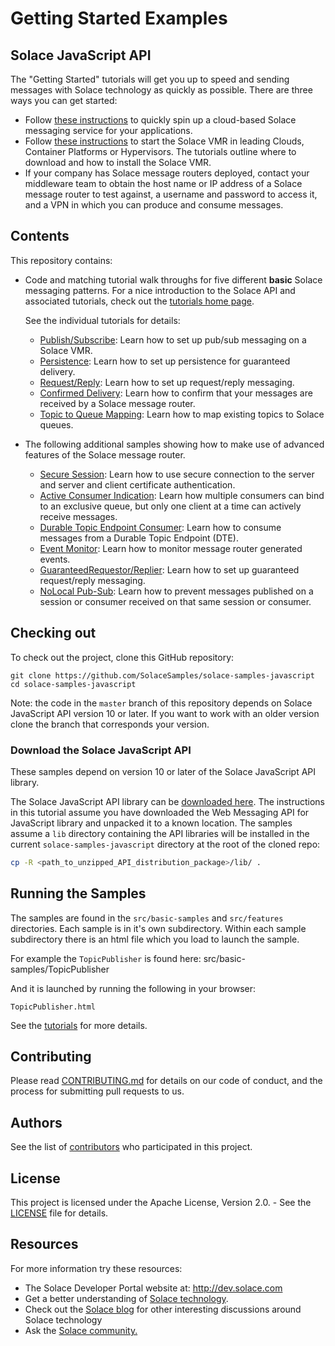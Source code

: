 # Getting Started Examples

## Solace JavaScript API

The "Getting Started" tutorials will get you up to speed and sending messages with Solace technology as quickly as possible. There are three ways you can get started:

- Follow [these instructions](https://cloud.solace.com/learn/group_getting_started/ggs_signup.html) to quickly spin up a cloud-based Solace messaging service for your applications.
- Follow [these instructions](https://docs.solace.com/Solace-VMR-Set-Up/Setting-Up-VMRs.htm) to start the Solace VMR in leading Clouds, Container Platforms or Hypervisors. The tutorials outline where to download and how to install the Solace VMR.
- If your company has Solace message routers deployed, contact your middleware team to obtain the host name or IP address of a Solace message router to test against, a username and password to access it, and a VPN in which you can produce and consume messages.

## Contents

This repository contains:

* Code and matching tutorial walk throughs for five different **basic** Solace messaging patterns. For a nice introduction to the Solace API and associated tutorials, check out the [tutorials home page](https://dev.solace.com/samples/solace-samples-javascript/).

    See the individual tutorials for details:

    - [Publish/Subscribe](https://dev.solace.com/samples/solace-samples-javascript/publish-subscribe): Learn how to set up pub/sub messaging on a Solace VMR.
    - [Persistence](https://dev.solace.com/samples/solace-samples-javascript/persistence-with-queues): Learn how to set up persistence for guaranteed delivery.
    - [Request/Reply](https://dev.solace.com/samples/solace-samples-javascript/request-reply): Learn how to set up request/reply messaging.
    - [Confirmed Delivery](https://dev.solace.com/samples/solace-samples-javascript/confirmed-delivery): Learn how to confirm that your messages are received by a Solace message router.
    - [Topic to Queue Mapping](https://dev.solace.com/samples/solace-samples-javascript/topic-to-queue-mapping): Learn how to map existing topics to Solace queues.

* The following additional samples showing how to make use of advanced features of the Solace message router.

    - [Secure Session](https://github.com/SolaceSamples/solace-samples-javascript/tree/master/src/features/SecureSession): Learn how to use secure connection to the server and server and client certificate authentication.
    - [Active Consumer Indication](https://dev.solace.com/samples/solace-samples-javascript/feature_ActiveConsumerIndication): Learn how multiple consumers can bind to an exclusive queue, but only one client at a time can actively receive messages.
    - [Durable Topic Endpoint Consumer](https://dev.solace.com/samples/solace-samples-javascript/feature_DTEConsumer): Learn how to consume messages from a Durable Topic Endpoint (DTE).
    - [Event Monitor](https://github.com/SolaceSamples/solace-samples-javascript/tree/master/src/features/EventMonitor): Learn how to monitor message router generated events.
    - [GuaranteedRequestor/Replier](https://github.com/SolaceSamples/solace-samples-javascript/tree/master/src/features): Learn how to set up guaranteed request/reply messaging.
    - [NoLocal Pub-Sub](https://github.com/SolaceSamples/solace-samples-javascript/tree/master/src/features/NoLocalPubSub): Learn how to prevent messages published on a session or consumer received on that same session or consumer.

## Checking out

To check out the project, clone this GitHub repository:

```
git clone https://github.com/SolaceSamples/solace-samples-javascript
cd solace-samples-javascript
```

Note: the code in the `master` branch of this repository depends on Solace JavaScript API version 10 or later. If you want to work with an older version clone the branch that corresponds your version.

### Download the Solace JavaScript API

These samples depend on version 10 or later of the Solace JavaScript API library.

The Solace JavaScript API library can be [downloaded here](http://dev.solace.com/downloads/).  The instructions in this tutorial assume you have downloaded the Web Messaging API for JavaScript library and unpacked it to a known location. The samples assume a  `lib` directory containing the API libraries will be installed in the current `solace-samples-javascript` directory at the root of the cloned repo:

```bash
cp -R <path_to_unzipped_API_distribution_package>/lib/ .
```

## Running the Samples

The samples are found in the `src/basic-samples` and `src/features` directories. Each sample is in it's own subdirectory. Within each sample subdirectory there is an html file which you load to launch the sample.

For example the `TopicPublisher` is found here:
    src/basic-samples/TopicPublisher

And it is launched by running the following in your browser:

    TopicPublisher.html

See the [tutorials](https://dev.solace.com/samples/solace-samples-javascript/) for more details.

## Contributing

Please read [CONTRIBUTING.md](CONTRIBUTING.md) for details on our code of conduct, and the process for submitting pull requests to us.

## Authors

See the list of [contributors](https://github.com/SolaceSamples/solace-samples-javascript/contributors) who participated in this project.

## License

This project is licensed under the Apache License, Version 2.0. - See the [LICENSE](LICENSE) file for details.

## Resources

For more information try these resources:

- The Solace Developer Portal website at: http://dev.solace.com
- Get a better understanding of [Solace technology](http://dev.solace.com/tech/).
- Check out the [Solace blog](http://dev.solace.com/blog/) for other interesting discussions around Solace technology
- Ask the [Solace community.](http://dev.solace.com/community/)
